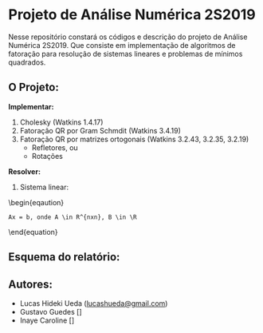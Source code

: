 # Projeto de Análise Numérica 2S2019

Nesse repositório constará os códigos e descrição do projeto de Análise Numérica 2S2019. Que consiste em implementação de algoritmos de fatoração para resolução de sistemas lineares e problemas de mínimos quadrados.


## O Projeto:

**Implementar:**
1. Cholesky (Watkins 1.4.17)
2. Fatoração QR por Gram Schmdit (Watkins 3.4.19)
3. Fatoração QR por matrizes ortogonais (Watkins 3.2.43, 3.2.35, 3.2.19)
    - Refletores, ou
    - Rotações

**Resolver:**

1. Sistema linear:

\begin{eqaution}
    
    Ax = b, onde A \in R^{nxn}, B \in \R

\end{equation}
## Esquema do relatório:



## Autores:  
* Lucas Hideki Ueda (lucashueda@gmail.com)
* Gustavo Guedes []
* Inaye Caroline []
